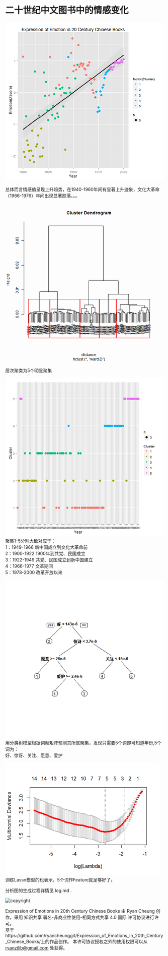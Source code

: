 ﻿二十世纪中文图书中的情感变化
====================================================

![情感变化图](./figure/Emotion.png) 

总体而言情感值呈现上升趋势，在1940-1960年间有显著上升迹象，文化大革命（1966-1976）年间出现显著跌落。。。  

![层次聚类图](./figure/HIC5.png)  

层次聚类为5个明显聚集

![5个聚集所包含的年份](./figure/Cluster.png)  
聚集1-5分别大致对应于：   
1：1949-1966 新中国成立到文化大革命前    
2：1900-1922 1900年到共党、民国成立   
3：1922-1949 共党、民国成立到新中国建立   
4：1966-1977 文革期间   
5：1978-2000 改革开放以来   

![分类树模型](./figure/TreeModel.png)              
用分类树模型根据词频矩阵预测其所属聚集，发现只需要5个词即可知道年份,5个词为：    
好、惊讶、关注、愿意、爱护    

![Lasso模型](./figure/CVLasso.png)                 
训练Lasso模型的也表示，5个词作Feature就足够好了。    

分析图的生成过程详情见 log.md .

![copyright](https://i.creativecommons.org/l/by-nc-sa/4.0/88x31.png)

Expression of Emotions in 20th Century Chinese Books 由 Ryan Cheung 创作，采用 知识共享 署名-非商业性使用-相同方式共享 4.0 国际 许可协议进行许可。     
基于https://github.com/ryancheunggit/Expression_of_Emotions_in_20th_Century_Chinese_Books/上的作品创作。
本许可协议授权之外的使用权限可以从 ryanzjlib@gmail.com 处获得。
